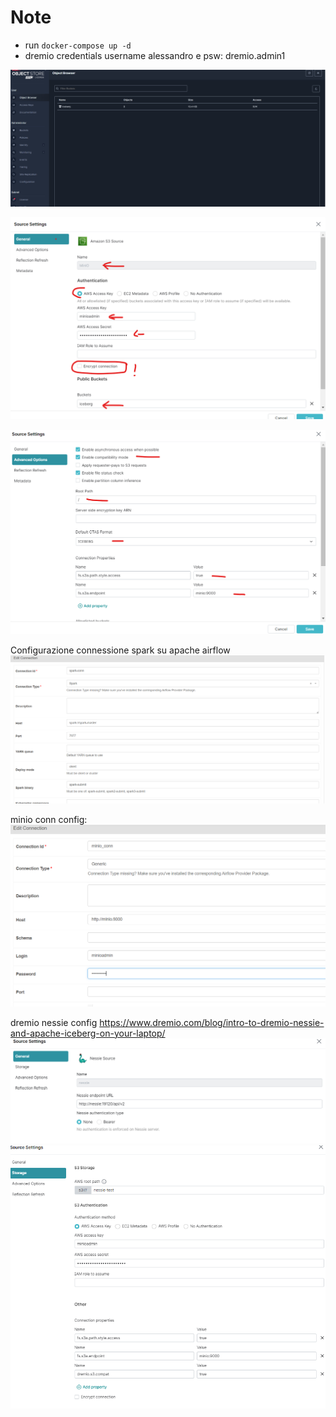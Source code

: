 # Note 

* run `docker-compose up -d`
* dremio credentials username alessandro e psw: dremio.admin1

![img.png](img.png)

![img_2.png](img_2.png)

![img_1.png](img_1.png)

Configurazione connessione spark su apache airflow
![img_3.png](img_3.png)

minio conn config:
![img_4.png](img_4.png)

dremio nessie config
https://www.dremio.com/blog/intro-to-dremio-nessie-and-apache-iceberg-on-your-laptop/
![img_5.png](img_5.png)
![img_6.png](img_6.png)
